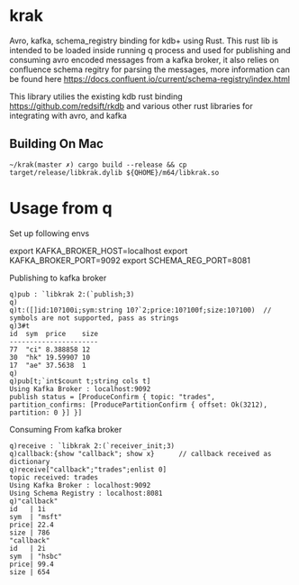 # krak

Avro, kafka, schema_registry binding for kdb+ using Rust.
This rust lib is intended to be loaded inside running q process and used for publishing and consuming avro encoded messages from a kafka broker, it also relies on confluence schema regitry for parsing the messages, more information can be found here https://docs.confluent.io/current/schema-registry/index.html

This library utilies the existing kdb rust binding https://github.com/redsift/rkdb and various other rust libraries for integrating with avro, and kafka

## Building On Mac

```
~/krak(master ✗) cargo build --release && cp target/release/libkrak.dylib ${QHOME}/m64/libkrak.so
```

# Usage from q
Set up following envs

export KAFKA_BROKER_HOST=localhost
export KAFKA_BROKER_PORT=9092
export SCHEMA_REG_PORT=8081


Publishing to kafka broker

```
q)pub : `libkrak 2:(`publish;3)
q)
q)t:([]id:10?100i;sym:string 10?`2;price:10?100f;size:10?100)  // symbols are not supported, pass as strings
q)3#t
id  sym  price    size
----------------------
77  "ci" 8.388858 12
30  "hk" 19.59907 10
17  "ae" 37.5638  1
q)
q)pub[t;`int$count t;string cols t]
Using Kafka Broker : localhost:9092
publish status = [ProduceConfirm { topic: "trades", partition_confirms: [ProducePartitionConfirm { offset: Ok(3212), partition: 0 }] }]

```

Consuming From kafka broker
```
q)receive : `libkrak 2:(`receiver_init;3)
q)callback:{show "callback"; show x}      // callback received as dictionary
q)receive["callback";"trades";enlist 0]
topic received: trades
Using Kafka Broker : localhost:9092
Using Schema Registry : localhost:8081
q)"callback"
id   | 1i
sym  | "msft"
price| 22.4
size | 786
"callback"
id   | 2i
sym  | "hsbc"
price| 99.4
size | 654

```
